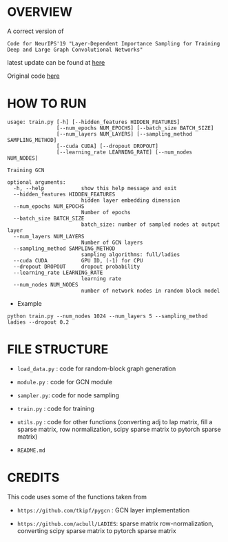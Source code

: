 # OVERVIEW

A correct version of 

`Code for NeurIPS'19 "Layer-Dependent Importance Sampling for Training Deep and Large Graph Convolutional Networks"`

latest update can be found at [here](https://github.com/khanhhhh/ladies)

Original code [here](https://github.com/acbull/LADIES)

# HOW TO RUN

```
usage: train.py [-h] [--hidden_features HIDDEN_FEATURES]
                [--num_epochs NUM_EPOCHS] [--batch_size BATCH_SIZE]
                [--num_layers NUM_LAYERS] [--sampling_method SAMPLING_METHOD]
                [--cuda CUDA] [--dropout DROPOUT]
                [--learning_rate LEARNING_RATE] [--num_nodes NUM_NODES]

Training GCN

optional arguments:
  -h, --help            show this help message and exit
  --hidden_features HIDDEN_FEATURES
                        hidden layer embedding dimension
  --num_epochs NUM_EPOCHS
                        Number of epochs
  --batch_size BATCH_SIZE
                        batch_size: number of sampled nodes at output layer
  --num_layers NUM_LAYERS
                        Number of GCN layers
  --sampling_method SAMPLING_METHOD
                        sampling algorithms: full/ladies
  --cuda CUDA           GPU ID, (-1) for CPU
  --dropout DROPOUT     dropout probability
  --learning_rate LEARNING_RATE
                        learning rate
  --num_nodes NUM_NODES
                        number of network nodes in random block model
```

- Example
```
python train.py --num_nodes 1024 --num_layers 5 --sampling_method ladies --dropout 0.2
```

# FILE STRUCTURE

- `load_data.py` : code for random-block graph generation

-  `module.py` : code for GCN module

- `sampler.py`: code for node sampling

- `train.py` : code for training

- `utils.py` : code for other functions (converting adj to lap matrix, fill a sparse matrix, row normalization, scipy sparse matrix to pytorch sparse matrix)

- `README.md`

# CREDITS 

This code uses some of the functions taken from 

- `https://github.com/tkipf/pygcn` : GCN layer implementation

- `https://github.com/acbull/LADIES`: sparse matrix row-normalization, converting scipy sparse matrix to pytorch sparse matrix
